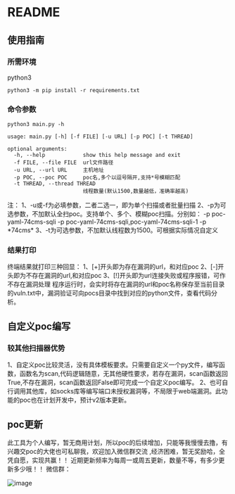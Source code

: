 # README
## 使用指南
### 所需环境
python3
```
python3 -m pip install -r requirements.txt
```
### 命令参数
```
python3 main.py -h

usage: main.py [-h] [-f FILE] [-u URL] [-p POC] [-t THREAD]

optional arguments:
  -h, --help            show this help message and exit
  -f FILE, --file FILE  url文件路径
  -u URL, --url URL     主机地址
  -p POC, --poc POC     poc名,多个以逗号隔开,支持*号模糊匹配
  -t THREAD, --thread THREAD
                        线程数量(默认1500,数量越低，准确率越高)
```
注：
1、-u或-f为必填参数，二者二选一，即为单个扫描或者批量扫描
2、-p为可选参数，不加默认全扫poc。支持单个、多个、模糊poc扫描。分别如：
    -p poc-yaml-74cms-sqli
    -p poc-yaml-74cms-sqli,poc-yaml-74cms-sqli-1
    -p \*74cms\*
3、-t为可选参数，不加默认线程数为1500。可根据实际情况自定义
### 结果打印
终端结果就打印三种回显：
1、[+]开头即为存在漏洞的url，和对应poc
2、[-]开头即为不存在漏洞的url,和对应poc
3、[!]开头即为url连接失败或程序报错，可作不存在漏洞处理
程序运行时，会实时将存在漏洞的url和poc名称保存至当前目录的vuln.txt中，漏洞验证可向pocs目录中找到对应的python文件，查看代码分析。
## 自定义poc编写
### 较其他扫描器优势
1、自定义poc比较灵活，没有具体模板要求。只需要自定义一个py文件，编写函数，函数名为scan,代码逻辑随意，无其他硬性要求，若存在漏洞，scan函数返回True,不存在漏洞，scan函数返回False即可完成一个自定义poc编写。
2、也可自行调用其他库，如socks库等编写端口未授权漏洞等，不局限于web端漏洞。此功能的poc也在计划开发中，预计v2版本更新。
## poc更新
此工具为个人编写，暂无商用计划，所以poc的后续增加，只能等我慢慢去撸，有兴趣交poc的大佬也可私聊我，欢迎加入微信群交流 ,经济困难，暂无奖励哈，全凭自愿，实现共赢！！
近期更新频率为每周一或周五更新，数量不等，有多少更新多少哦！！
微信群：


![image](https://user-images.githubusercontent.com/51362701/203886128-2009f0e2-e801-4fce-91cb-01675bcdc367.png)

